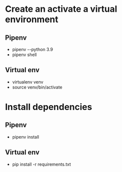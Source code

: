 # Create an activate a virtual environment
## Pipenv
- pipenv --python 3.9
- pipenv shell
## Virtual env
- virtualenv venv
- source venv/bin/activate
# Install dependencies
## Pipenv
- pipenv install
## Virtual env
- pip install -r requirements.txt